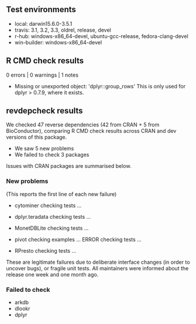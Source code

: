 ## Test environments

* local: darwin15.6.0-3.5.1
* travis: 3.1, 3.2, 3.3, oldrel, release, devel
* r-hub: windows-x86_64-devel, ubuntu-gcc-release, fedora-clang-devel
* win-builder: windows-x86_64-devel

## R CMD check results

0 errors | 0 warnings | 1 notes

* Missing or unexported object: 'dplyr::group_rows'
  This is only used for dplyr > 0.7.9, where it exists.

## revdepcheck results

We checked 47 reverse dependencies (42 from CRAN + 5 from BioConductor), comparing R CMD check results across CRAN and dev versions of this package.

 * We saw 5 new problems
 * We failed to check 3 packages

Issues with CRAN packages are summarised below.

### New problems
(This reports the first line of each new failure)

* cytominer
  checking tests ...

* dplyr.teradata
  checking tests ...

* MonetDBLite
  checking tests ...

* pivot
  checking examples ... ERROR
  checking tests ...

* RPresto
  checking tests ...
  
These are legitimate failures due to deliberate interface changes (in order to uncover bugs), or fragile unit tests. All maintainers were informed about the release one week and one month ago.

### Failed to check

* arkdb
* dlookr
* dplyr 
